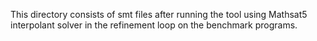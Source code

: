 This directory consists of smt files after running the tool using Mathsat5 interpolant solver in the refinement loop on the benchmark programs.


